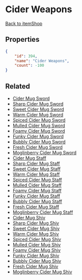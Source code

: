 # Cider Weapons

<no description available>

[Back to itemShop](../item-shops.md)

## Properties

```json
{
    "id": 394,
    "name": "Cider Weapons",
    "count": -100
}
```

## Related

- [Cider Mug Sword](../items/11346-cider-mug-sword.md)
- [Sharp Cider Mug Sword](../items/11347-sharp-cider-mug-sword.md)
- [Sweet Cider Mug Sword](../items/11348-sweet-cider-mug-sword.md)
- [Warm Cider Mug Sword](../items/11349-warm-cider-mug-sword.md)
- [Spiced Cider Mug Sword](../items/11350-spiced-cider-mug-sword.md)
- [Mulled Cider Mug Sword](../items/11351-mulled-cider-mug-sword.md)
- [Foamy Cider Mug Sword](../items/11352-foamy-cider-mug-sword.md)
- [Funky Cider Mug Sword](../items/11353-funky-cider-mug-sword.md)
- [Bubbly Cider Mug Sword](../items/11354-bubbly-cider-mug-sword.md)
- [Fresh Cider Mug Sword ](../items/11355-fresh-cider-mug-sword.md)
- [Moglinberry Cider Mug Sword](../items/11356-moglinberry-cider-mug-sword.md)
- [Cider Mug Staff](../items/11368-cider-mug-staff.md)
- [Sharp Cider Mug Staff](../items/11369-sharp-cider-mug-staff.md)
- [Sweet Cider Mug Staff](../items/11370-sweet-cider-mug-staff.md)
- [Warm Cider Mug Staff](../items/11371-warm-cider-mug-staff.md)
- [Spiced Cider Mug Staff](../items/11372-spiced-cider-mug-staff.md)
- [Mulled Cider Mug Staff](../items/11373-mulled-cider-mug-staff.md)
- [Foamy Cider Mug Staff](../items/11374-foamy-cider-mug-staff.md)
- [Funky Cider Mug Staff](../items/11375-funky-cider-mug-staff.md)
- [Bubbly Cider Mug Staff](../items/11376-bubbly-cider-mug-staff.md)
- [Fresh Cider Mug Staff](../items/11377-fresh-cider-mug-staff.md)
- [Moglinberry Cider Mug Staff](../items/11378-moglinberry-cider-mug-staff.md)
- [Cider Mug Shiv](../items/11390-cider-mug-shiv.md)
- [Sharp Cider Mug Shiv](../items/11391-sharp-cider-mug-shiv.md)
- [Sweet Cider Mug Shiv](../items/11392-sweet-cider-mug-shiv.md)
- [Warm Cider Mug Shiv](../items/11393-warm-cider-mug-shiv.md)
- [Spiced Cider Mug Shiv](../items/11394-spiced-cider-mug-shiv.md)
- [Mulled Cider Mug Shiv](../items/11395-mulled-cider-mug-shiv.md)
- [Foamy Cider Mug Shiv](../items/11396-foamy-cider-mug-shiv.md)
- [Funky Cider Mug Shiv](../items/11397-funky-cider-mug-shiv.md)
- [Bubbly Cider Mug Shiv](../items/11398-bubbly-cider-mug-shiv.md)
- [Fresh Cider Mug Shiv](../items/11399-fresh-cider-mug-shiv.md)
- [Moglinberry Cider Mug Shiv](../items/11400-moglinberry-cider-mug-shiv.md)

